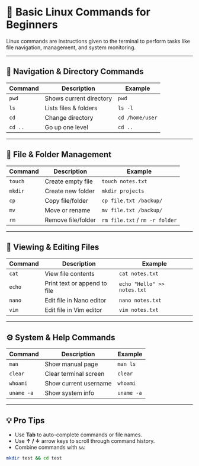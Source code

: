 # 📜 Basic Linux Commands for Beginners

Linux commands are instructions given to the terminal to perform tasks like file navigation, management, and system monitoring.

---

## 📂 Navigation & Directory Commands
| Command | Description | Example |
|---------|-------------|---------|
| `pwd` | Shows current directory | `pwd` |
| `ls` | Lists files & folders | `ls -l` |
| `cd` | Change directory | `cd /home/user` |
| `cd ..` | Go up one level | `cd ..` |

---

## 📄 File & Folder Management
| Command | Description | Example |
|---------|-------------|---------|
| `touch` | Create empty file | `touch notes.txt` |
| `mkdir` | Create new folder | `mkdir projects` |
| `cp` | Copy file/folder | `cp file.txt /backup/` |
| `mv` | Move or rename | `mv file.txt /backup/` |
| `rm` | Remove file/folder | `rm file.txt` / `rm -r folder` |

---

## 📖 Viewing & Editing Files
| Command | Description | Example |
|---------|-------------|---------|
| `cat` | View file contents | `cat notes.txt` |
| `echo` | Print text or append to file | `echo "Hello" >> notes.txt` |
| `nano` | Edit file in Nano editor | `nano notes.txt` |
| `vim` | Edit file in Vim editor | `vim notes.txt` |

---

## ⚙ System & Help Commands
| Command | Description | Example |
|---------|-------------|---------|
| `man` | Show manual page | `man ls` |
| `clear` | Clear terminal screen | `clear` |
| `whoami` | Show current username | `whoami` |
| `uname -a` | Show system info | `uname -a` |

---

## 💡 Pro Tips
- Use **Tab** to auto-complete commands or file names.
- Use **↑ / ↓** arrow keys to scroll through command history.
- Combine commands with `&&`:
```bash
mkdir test && cd test

